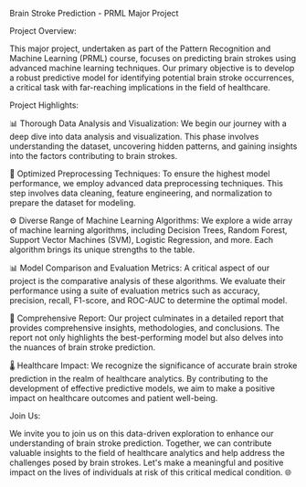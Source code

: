 Brain Stroke Prediction - PRML Major Project

Project Overview:

This major project, undertaken as part of the Pattern Recognition and Machine Learning (PRML) course, focuses on predicting brain strokes using advanced machine learning techniques.
Our primary objective is to develop a robust predictive model for identifying potential brain stroke occurrences, a critical task with far-reaching implications in the field of healthcare.

Project Highlights:

📊 Thorough Data Analysis and Visualization: We begin our journey with a deep dive into data analysis and visualization. This phase involves understanding the dataset, uncovering hidden patterns, and gaining insights into the factors contributing to brain strokes.

🔧 Optimized Preprocessing Techniques: To ensure the highest model performance, we employ advanced data preprocessing techniques. This step involves data cleaning, feature engineering, and normalization to prepare the dataset for modeling.

⚙️ Diverse Range of Machine Learning Algorithms: We explore a wide array of machine learning algorithms, including Decision Trees, Random Forest, Support Vector Machines (SVM), Logistic Regression, and more. Each algorithm brings its unique strengths to the table.

📊 Model Comparison and Evaluation Metrics: A critical aspect of our project is the comparative analysis of these algorithms. We evaluate their performance using a suite of evaluation metrics such as accuracy, precision, recall, F1-score, and ROC-AUC to determine the optimal model.

📝 Comprehensive Report: Our project culminates in a detailed report that provides comprehensive insights, methodologies, and conclusions. The report not only highlights the best-performing model but also delves into the nuances of brain stroke prediction.

🌡️ Healthcare Impact: We recognize the significance of accurate brain stroke prediction in the realm of healthcare analytics. By contributing to the development of effective predictive models, we aim to make a positive impact on healthcare outcomes and patient well-being.

Join Us:

We invite you to join us on this data-driven exploration to enhance our understanding of brain stroke prediction.
Together, we can contribute valuable insights to the field of healthcare analytics and help address the challenges posed by brain strokes.
Let's make a meaningful and positive impact on the lives of individuals at risk of this critical medical condition. 🌐
